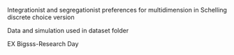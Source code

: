 Integrationist and segregationist preferences for multidimension in Schelling discrete choice version

Data and simulation used in dataset folder

EX Bigsss-Research Day
